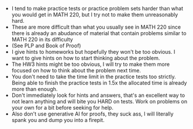 - I tend to make practice tests or practice problem sets harder than what you would get in MATH 220, but I try not to make them unreasonably hard.
- These are more difficult than what you usually see in MATH 220 since there is already an abudance of material that contain problems similar to MATH 220 in its difficulty
- (See PLP and Book of Proof)
- I give hints to homeworks but hopefully they won't be too obvious. I want to give hints on how to start thinking about the problem.
- The HW3 hints might be too obvious, I will try to make them more focused on how to think about the problem next time.
- You don't need to take the time limit in the practice tests too strictly. Being able to finish the practice tests in 1.5x the allocated time is already more than enough.
- Don't immediately look for hints and answers, that's an excellent way to not learn anything and will bite you HARD on tests. Work on problems on your own for a bit before seeking for help.
- Also don't use generative AI for proofs, they suck ass, I will literally spank you and dump you into a firepit.
